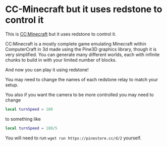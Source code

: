 # CC-Minecraft but it uses redstone to control it

This is [CC:Minecraft](https://github.com/CC-Minecraft/CC-Minecraft) but it uses redstone to control it.

CC:Minecraft is a mostly complete game emulating Minecraft within ComputerCraft in 3d made using the Pine3D graphics library, though it is very simplified. You can generate many different worlds, each with infinite chunks to build in with your limited number of blocks.

And now you can play it using redstone!

You may need to change the names of each redstone relay to match your setup.

You also if you want the camera to be more controlled you may need to change
```lua
local turnSpeed = 180
```
to something like
```lua
local turnSpeed = 180/5
```

You will need to run `wget run https://pinestore.cc/d/2` yourself.